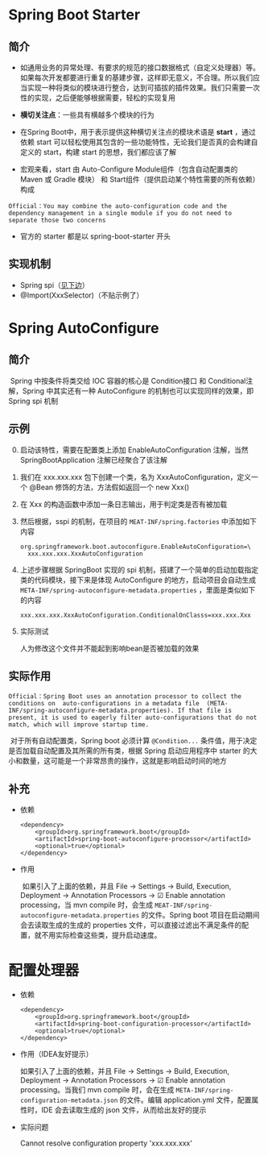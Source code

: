# Spring Boot Starter

## 简介

- 如通用业务的异常处理、有要求的规范的接口数据格式（自定义处理器）等。如果每次开发都要进行重复的基建步骤，这样即无意义，不合理。所以我们应当实现一种将类似的模块进行整合，达到可插拔的插件效果。我们只需要一次性的实现，之后便能够根据需要，轻松的实现复用

- **横切关注点**：一些具有横越多个模块的行为

- 在Spring Boot中，用于表示提供这种横切关注点的模块术语是 **start** ，通过依赖 start 可以轻松使用其包含的一些功能特性，无论我们是否真的会构建自定义的 start，构建 start 的思想，我们都应该了解

- 宏观来看，start 由 Auto-Configure Module组件（包含自动配置类的 Maven 或 Gradle 模块） 和 Start组件（提供启动某个特性需要的所有依赖） 构成

```
Official：You may combine the auto-configuration code and the dependency management in a single module if you do not need to separate those two concerns
```

- 官方的 starter 都是以 spring-boot-starter 开头

## 实现机制

- Spring spi（<a href="#Spring AutoConfigure">见下边</a>）
- @Import(XxxSelector)（不贴示例了）

# Spring AutoConfigure

## 简介

​	Spring 中按条件将类交给 IOC 容器的核心是 Condition接口 和 Conditional注解，Spring 中其实还有一种 AutoConfigure 的机制也可以实现同样的效果，即 Spring spi 机制

## 示例

0. 启动该特性，需要在配置类上添加 EnableAutoConfiguration 注解，当然 SpringBootApplication 注解已经聚合了该注解

 1. 我们在 xxx.xxx.xxx 包下创建一个类，名为 XxxAutoConfiguration，定义一个 @Bean 修饰的方法，方法假如返回一个 new Xxx() 

 2. 在 Xxx 的构造函数中添加一条日志输出，用于判定类是否有被加载

 3. 然后根据，sspi 的机制，在项目的 `MEAT-INF/spring.factories` 中添加如下内容

    ```
    org.springframework.boot.autoconfigure.EnableAutoConfiguration=\
      xxx.xxx.xxx.XxxAutoConfiguration
    ```

4. 上述步骤根据 SpringBoot 实现的 spi 机制，搭建了一个简单的启动加载指定类的代码模块，接下来是体现 AutoConfigure 的地方，启动项目会自动生成 `META-INF/spring-autoconfigure-metadata.properties` ，里面是类似如下的内容

   ```
   xxx.xxx.xxx.XxxAutoConfiguration.ConditionalOnClasss=xxx.xxx.Xxx
   ```

5. 实际测试

   人为修改这个文件并不能起到影响bean是否被加载的效果

## 实际作用

```
Official：Spring Boot uses an annotation processor to collect the conditions on  auto-configurations in a metadata file  (META-INF/spring-autoconfigure-metadata.properties). If that file is  present, it is used to eagerly filter auto-configurations that do not match, which will improve startup time.
```

​	对于所有自动配置类，Spring boot 必须计算 `@Condition...` 条件值，用于决定是否加载自动配置及其所需的所有类，根据 Spring 启动应用程序中 starter 的大小和数量，这可能是一个非常昂贵的操作，这就是影响启动时间的地方

## 补充

- 依赖

  ```
  <dependency>
      <groupId>org.springframework.boot</groupId>
      <artifactId>spring-boot-autoconfigure-processor</artifactId>
      <optional>true</optional>
  </dependency>
  ```

- 作用

  ​	如果引入了上面的依赖，并且 File → Settings → Build, Execution, Deployment → Annotation Processors → ☑ Enable annotation processing，当 mvn compile 时，会生成 `MEAT-INF/spring-autoconfigure-metadata.properties` 的文件。Spring boot 项目在启动期间会去读取生成的生成的 properties 文件，可以直接过滤出不满足条件的配置，就不用实际检查这些类，提升启动速度。

# 配置处理器

- 依赖

  ```
  <dependency>
      <groupId>org.springframework.boot</groupId>
      <artifactId>spring-boot-configuration-processor</artifactId>
      <optional>true</optional>
  </dependency>
  ```

- 作用（IDEA友好提示）

  如果引入了上面的依赖，并且 File → Settings → Build, Execution, Deployment → Annotation Processors → ☑ Enable annotation processing。当我们 mvn compile 时，会在生成 `META-INF/spring-configuration-metadata.json` 的文件。编辑 application.yml 文件，配置属性时，IDE 会去读取生成的 json 文件，从而给出友好的提示

- 实际问题

  Cannot resolve configuration property 'xxx.xxx.xxx' 